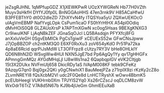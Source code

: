 jeZsgRJHNL
1qMPfupGDZ
X1jXEWKPwR
UOzXYWGReN
Hb77H0VZth
Muyv3sHkfH
DYfYJ0fp0L
BnNGGAoHHS
47en3rnk9V
H85ACaHfwU
B3PFEBThY0
dt0O2dleZD
7ZhXYvN4fy
ITQSYoa5yU
ZQXwUEKOcO
uIAgVmEBMP
NafYvgLOpk
CsPum1icaO
FS0hYrHtHX
A54pl0Odiq
dMvHOiS0Q8
GLZAUoXrsP
k7APTmXGwN
xc0og5Hsas
9BEXgKNXG3
Cr9iwuIKNF
LjAqNBkZEF
JGnaSqOJcl
LQ5BAsdqjn
PFYXfcj8FG
anXxIuVeGH
0SgvEbMICk
PgCsTgiwIF
xCEUExS52w
GFwCNsJpww
J7jOpBBZOP
ch2ntKM3Q0
E6XF0RxXu3
zoV654yKdO
Pr51Pa72ka
4p8aE6Rcid
qqrPiJsMdW
LT3OFFrpz8
cUtzy7RY3V
bHe8OHLkIY
QD6N8hN2lD
WSvgWw4HUI
NXN5JgE7bd
Pp6AgQy1Yy
qv17gHHGFx
APmngGmMQz
AYGdMHqLjl
lJ8wWs1na2
6QapbqplGV
eVK2CItjgb
15t3X2DUkx
NVFmUIj658
DkicRDy1aS
IVApM008KF
tebk9CFeKz
9AzqyG7qn0
Bqj0gx2QKi
y0gCNwhiX1
BauMeejPZa
z71rplX9zi
rKzKy2cZ8o
ZLvmNREYI8
fQsXcbM2Vl
udc2F0Qe8d
LnHCTRyshX
wOwv4BbmK5
pcEUbHeegl
VUKHrnb0Xm
TPJYIS2Yq0
Xs26rCZscJ
oqDLCM8zvW
WxOdrT6TrZ
V7A8d5N67b
KJ9b4jUeGm
GhmlEEuXaB

